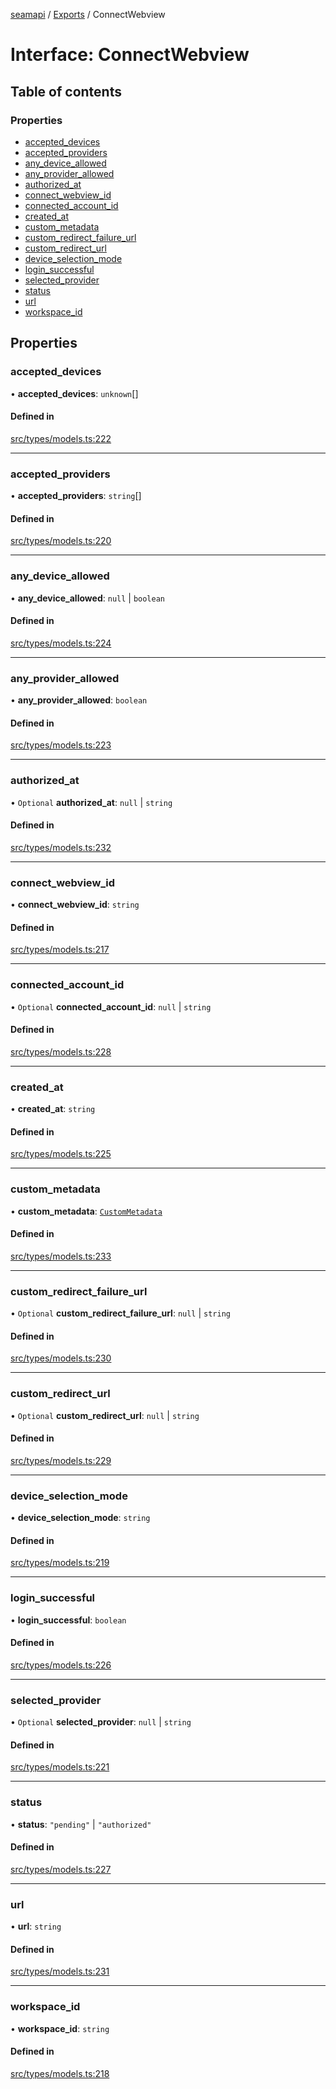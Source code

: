 [seamapi](../README.md) / [Exports](../modules.md) / ConnectWebview

# Interface: ConnectWebview

## Table of contents

### Properties

- [accepted\_devices](ConnectWebview.md#accepted_devices)
- [accepted\_providers](ConnectWebview.md#accepted_providers)
- [any\_device\_allowed](ConnectWebview.md#any_device_allowed)
- [any\_provider\_allowed](ConnectWebview.md#any_provider_allowed)
- [authorized\_at](ConnectWebview.md#authorized_at)
- [connect\_webview\_id](ConnectWebview.md#connect_webview_id)
- [connected\_account\_id](ConnectWebview.md#connected_account_id)
- [created\_at](ConnectWebview.md#created_at)
- [custom\_metadata](ConnectWebview.md#custom_metadata)
- [custom\_redirect\_failure\_url](ConnectWebview.md#custom_redirect_failure_url)
- [custom\_redirect\_url](ConnectWebview.md#custom_redirect_url)
- [device\_selection\_mode](ConnectWebview.md#device_selection_mode)
- [login\_successful](ConnectWebview.md#login_successful)
- [selected\_provider](ConnectWebview.md#selected_provider)
- [status](ConnectWebview.md#status)
- [url](ConnectWebview.md#url)
- [workspace\_id](ConnectWebview.md#workspace_id)

## Properties

### accepted\_devices

• **accepted\_devices**: `unknown`[]

#### Defined in

[src/types/models.ts:222](https://github.com/seamapi/javascript/blob/main/src/types/models.ts#L222)

___

### accepted\_providers

• **accepted\_providers**: `string`[]

#### Defined in

[src/types/models.ts:220](https://github.com/seamapi/javascript/blob/main/src/types/models.ts#L220)

___

### any\_device\_allowed

• **any\_device\_allowed**: ``null`` \| `boolean`

#### Defined in

[src/types/models.ts:224](https://github.com/seamapi/javascript/blob/main/src/types/models.ts#L224)

___

### any\_provider\_allowed

• **any\_provider\_allowed**: `boolean`

#### Defined in

[src/types/models.ts:223](https://github.com/seamapi/javascript/blob/main/src/types/models.ts#L223)

___

### authorized\_at

• `Optional` **authorized\_at**: ``null`` \| `string`

#### Defined in

[src/types/models.ts:232](https://github.com/seamapi/javascript/blob/main/src/types/models.ts#L232)

___

### connect\_webview\_id

• **connect\_webview\_id**: `string`

#### Defined in

[src/types/models.ts:217](https://github.com/seamapi/javascript/blob/main/src/types/models.ts#L217)

___

### connected\_account\_id

• `Optional` **connected\_account\_id**: ``null`` \| `string`

#### Defined in

[src/types/models.ts:228](https://github.com/seamapi/javascript/blob/main/src/types/models.ts#L228)

___

### created\_at

• **created\_at**: `string`

#### Defined in

[src/types/models.ts:225](https://github.com/seamapi/javascript/blob/main/src/types/models.ts#L225)

___

### custom\_metadata

• **custom\_metadata**: [`CustomMetadata`](../modules.md#custommetadata)

#### Defined in

[src/types/models.ts:233](https://github.com/seamapi/javascript/blob/main/src/types/models.ts#L233)

___

### custom\_redirect\_failure\_url

• `Optional` **custom\_redirect\_failure\_url**: ``null`` \| `string`

#### Defined in

[src/types/models.ts:230](https://github.com/seamapi/javascript/blob/main/src/types/models.ts#L230)

___

### custom\_redirect\_url

• `Optional` **custom\_redirect\_url**: ``null`` \| `string`

#### Defined in

[src/types/models.ts:229](https://github.com/seamapi/javascript/blob/main/src/types/models.ts#L229)

___

### device\_selection\_mode

• **device\_selection\_mode**: `string`

#### Defined in

[src/types/models.ts:219](https://github.com/seamapi/javascript/blob/main/src/types/models.ts#L219)

___

### login\_successful

• **login\_successful**: `boolean`

#### Defined in

[src/types/models.ts:226](https://github.com/seamapi/javascript/blob/main/src/types/models.ts#L226)

___

### selected\_provider

• `Optional` **selected\_provider**: ``null`` \| `string`

#### Defined in

[src/types/models.ts:221](https://github.com/seamapi/javascript/blob/main/src/types/models.ts#L221)

___

### status

• **status**: ``"pending"`` \| ``"authorized"``

#### Defined in

[src/types/models.ts:227](https://github.com/seamapi/javascript/blob/main/src/types/models.ts#L227)

___

### url

• **url**: `string`

#### Defined in

[src/types/models.ts:231](https://github.com/seamapi/javascript/blob/main/src/types/models.ts#L231)

___

### workspace\_id

• **workspace\_id**: `string`

#### Defined in

[src/types/models.ts:218](https://github.com/seamapi/javascript/blob/main/src/types/models.ts#L218)
